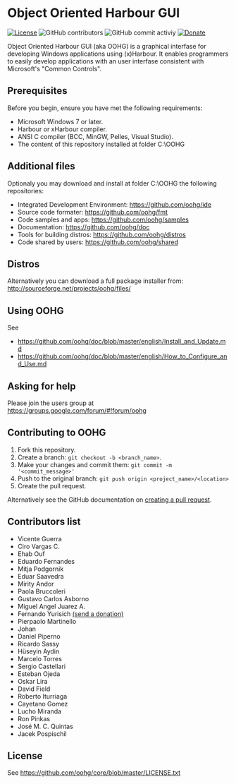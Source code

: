 # Object Oriented Harbour GUI

[![License](https://img.shields.io/badge/license-GPLv2%20%2B%20Library%20Exception-blue.svg)](LICENSE.txt "License")
![GitHub contributors](https://img.shields.io/github/contributors/oohg/core)
![GitHub commit activiy](https://img.shields.io/github/commit-activity/y/oohg/core)
[![Donate](https://img.shields.io/badge/Donate-Now-ff4500.svg)](https://www.paypal.com/cgi-bin/webscr?cmd=_donations&business=VYXQYCKWXLWAG&currency_code=USD&source=url "Donate Now")

Object Oriented Harbour GUI (aka OOHG) is a graphical interfase for developing Windows applications using (x)Harbour.
It enables programmers to easily develop applications with an user interfase consistent with Microsoft's "Common Controls".

## Prerequisites

Before you begin, ensure you have met the following requirements:
* Microsoft Windows 7 or later.
* Harbour or xHarbour compiler.
* ANSI C compiler (BCC, MinGW, Pelles, Visual Studio).
* The content of this repository installed at folder C:\OOHG

## Additional files

Optionaly you may download and install at folder C:\OOHG the following repositories:
* Integrated Development Environment: https://github.com/oohg/ide
* Source code formater: https://github.com/oohg/fmt
* Code samples and apps: https://github.com/oohg/samples
* Documentation: https://github.com/oohg/doc
* Tools for building distros: https://github.com/oohg/distros
* Code shared by users: https://github.com/oohg/shared

## Distros

Alternatively you can download a full package installer from:
http://sourceforge.net/projects/oohg/files/

## Using OOHG

See
* https://github.com/oohg/doc/blob/master/english/Install_and_Update.md
* https://github.com/oohg/doc/blob/master/english/How_to_Configure_and_Use.md

## Asking for help

Please join the users group at
https://groups.google.com/forum/#!forum/oohg

## Contributing to OOHG

1. Fork this repository.
2. Create a branch: `git checkout -b <branch_name>`.
3. Make your changes and commit them: `git commit -m '<commit_message>'`
4. Push to the original branch: `git push origin <project_name>/<location>`
5. Create the pull request.

Alternatively see the GitHub documentation on [creating a pull request](https://help.github.com/en/github/collaborating-with-issues-and-pull-requests/creating-a-pull-request).

## Contributors list

* Vicente Guerra
* Ciro Vargas C.
* Ehab Ouf
* Eduardo Fernandes
* Mitja Podgornik
* Eduar Saavedra
* Mirity Andor
* Paola Bruccoleri
* Gustavo Carlos Asborno
* Miguel Angel Juarez A.
* Fernando Yurisich [(send a donation)](https://www.paypal.com/cgi-bin/webscr?cmd=_donations&business=VYXQYCKWXLWAG&currency_code=USD&source=url)
* Pierpaolo Martinello
* Johan
* Daniel Piperno
* Ricardo Sassy
* Hüseyin Aydin
* Marcelo Torres
* Sergio Castellari
* Esteban Ojeda
* Oskar Lira
* David Field
* Roberto Iturriaga
* Cayetano Gomez
* Lucho Miranda
* Ron Pinkas
* José M. C. Quintas
* Jacek Pospischil

## License

See https://github.com/oohg/core/blob/master/LICENSE.txt
